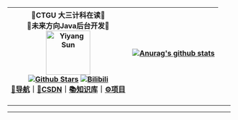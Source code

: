 <div align=center>

|📖CTGU 大三计科在读📖<br />🎈未来方向Java后台开发🎈<br /><img alt="Yiyang Sun" src="https://cdn.nlark.com/yuque/0/2021/jpeg/21375831/1635499009397-assets/web-upload/d6e6c5f1-4d36-46e2-b948-9000d54446ae.jpeg" width=100 /><br />  [![Github Stars](https://img.shields.io/github/stars/404name?color=faf408&label=github%20stars&logo=github)](https://github.com/404name)   [![Bilibili](https://img.shields.io/badge/dynamic/json?labelColor=FE7398&logo=bilibili&logoColor=white&label=b站-绝伦N&color=00aeec&query=%24.data.totalSubs&url=https%3A%2F%2Fapi.spencerwoo.com%2Fsubstats%2F%3Fsource%3Dbilibili%26queryKey%3D29209613)](https://space.bilibili.com/29209613)  <br>[🔖导航](https://404name.notion.site/404name/c2807e121dc74e9facc0f77148817aaf?v=46710760d6ab47829adffb707d4a3b3e)｜[🚀CSDN](https://blog.csdn.net/weixin_45590872)｜[📚知识库](https://www.yuque.com/404name)｜[⚙️项目](https://www.yuque.com/404name/works)| [![Anurag's github stats](https://github-readme-stats.vercel.app/api?username=404name&count_private=true&show_icons=true)](https://github.com/anuraghazra/github-readme-stats) 
| ------------------------------------------------------------ | ------------------------------------------------------------ |


---

 
 

---

<!--
**404name/404name** is a ✨ _special_ ✨ repository because its `README.md` (this file) appears on your GitHub profile.
:

- 🔭 I’m currently working on ...
- 🌱 I’m currently learning ...
- 👯 I’m looking to collaborate on ...
- 🤔 I’m looking for help with ...
- 💬 Ask me about ...
- 📫 How to reach me: ...
- 😄 Pronouns: ...
- ⚡ Fun fact: ...
-->
</div>



